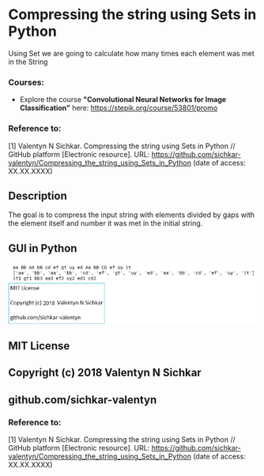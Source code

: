 # Compressing the string using Sets in Python
Using Set we are going to calculate how many times each element was met in the String

### Courses:
* Explore the course **"Convolutional Neural Networks for Image Classification"** here: https://stepik.org/course/53801/promo

### Reference to:
[1] Valentyn N Sichkar. Compressing the string using Sets in Python // GitHub platform [Electronic resource]. URL: https://github.com/sichkar-valentyn/Compressing_the_string_using_Sets_in_Python (date of access: XX.XX.XXXX)

## Description
The goal is to compress the input string with elements divided by gaps with the element itself and number it was met in the initial string.

## GUI in Python
![Result](images/Compressing_the_string_using_Sets_in_Python.png)

## MIT License
## Copyright (c) 2018 Valentyn N Sichkar
## github.com/sichkar-valentyn
### Reference to:
[1] Valentyn N Sichkar. Compressing the string using Sets in Python // GitHub platform [Electronic resource]. URL: https://github.com/sichkar-valentyn/Compressing_the_string_using_Sets_in_Python (date of access: XX.XX.XXXX)
